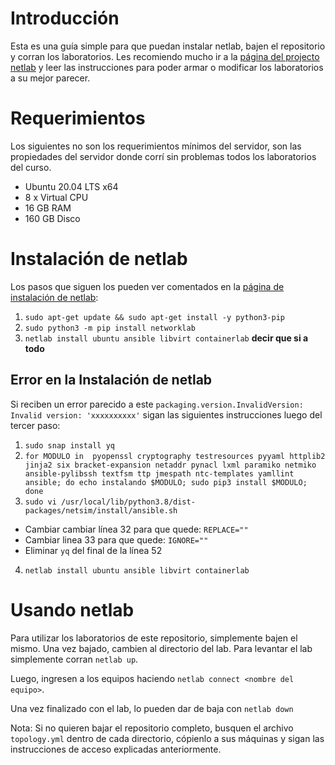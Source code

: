 # Introducción
Esta es una guía simple para que puedan instalar netlab, bajen el repositorio y corran los laboratorios. Les recomiendo mucho ir a la [página del projecto netlab](https://netlab.tools/) y leer las instrucciones para poder armar o modificar los laboratorios a su mejor parecer.
# Requerimientos
Los siguientes no son los requerimientos mínimos del servidor, son las propiedades del servidor donde corrí sin problemas todos los laboratorios del curso.
- Ubuntu 20.04 LTS x64
- 8 x Virtual CPU
- 16 GB RAM
- 160 GB Disco
# Instalación de netlab
Los pasos que siguen los pueden ver comentados en la [página de instalación de netlab](https://netlab.tools/install/):
1) `sudo apt-get update && sudo apt-get install -y python3-pip`
2) `sudo python3 -m pip install networklab`
3) `netlab install ubuntu ansible libvirt containerlab` **decir que si a todo**
## Error en la Instalación de netlab
Si reciben un error parecido a este `packaging.version.InvalidVersion: Invalid version: 'xxxxxxxxxx'` sigan las siguientes instrucciones luego del tercer paso:
1) `sudo snap install yq`
2) ```for MODULO in  pyopenssl cryptography testresources pyyaml httplib2 jinja2 six bracket-expansion netaddr pynacl lxml paramiko netmiko ansible-pylibssh textfsm ttp jmespath ntc-templates yamllint ansible; do echo instalando $MODULO; sudo pip3 install $MODULO; done```
3) `sudo vi /usr/local/lib/python3.8/dist-packages/netsim/install/ansible.sh`
- Cambiar cambiar línea 32 para que quede: `REPLACE=""`
- Cambiar linea 33 para que quede: `IGNORE=""`
- Eliminar `yq` del final de la línea 52
4) `netlab install ubuntu ansible libvirt containerlab`
# Usando netlab
Para utilizar los laboratorios de este repositorio, simplemente bajen el mismo. Una vez bajado, cambien al directorio del lab. Para levantar el lab simplemente corran `netlab up`.

Luego, ingresen a los equipos haciendo `netlab connect <nombre del equipo>`.

Una vez finalizado con el lab, lo pueden dar de baja con `netlab down`

Nota: Si no quieren bajar el repositorio completo, busquen el archivo `topology.yml` dentro de cada directorio, cópienlo a sus máquinas y sigan las instrucciones de acceso explicadas anteriormente.
